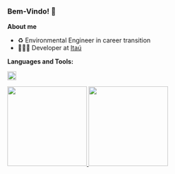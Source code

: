 ### Bem-Vindo! 👋

**About me**

- ♻️ Environmental Engineer in career transition
- 👩🏻‍💻 Developer at [Itaú](https://www.itau.com.br/)
        

**Languages and Tools:**

<code><img height="20" src="https://user-images.githubusercontent.com/30186107/29488525-f55a69d0-84da-11e7-8a39-5476f663b5eb.png"></code>


<div>
  <a href="https://github.com/enicacio">
  <img height="180em" src="https://github-readme-stats.vercel.app/api/top-langs/?username=enicacio&langs_count=6&layout=compact&theme=tokyonight&exclude_repo=aulagit,enicacio"/>
  <img height="180em" src="https://github-readme-stats.vercel.app/api?username=enicacio&show_icons=true&theme=tokyonight"/> 
</div>
